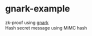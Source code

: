 # gnark-example

zk-proof using [gnark](https://docs.gnark.consensys.net)  
Hash secret message using MiMC hash

